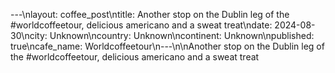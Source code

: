 ---\nlayout: coffee_post\ntitle: Another stop on the Dublin leg of the #worldcoffeetour, delicious americano and a sweat treat\ndate: 2024-08-30\ncity: Unknown\ncountry: Unknown\ncontinent: Unknown\npublished: true\ncafe_name: Worldcoffeetour\n---\n\nAnother stop on the Dublin leg of the #worldcoffeetour, delicious americano and a sweat treat